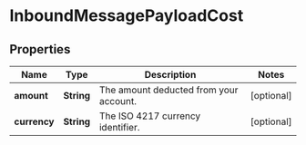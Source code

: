 

# InboundMessagePayloadCost

## Properties

Name | Type | Description | Notes
------------ | ------------- | ------------- | -------------
**amount** | **String** | The amount deducted from your account. |  [optional]
**currency** | **String** | The ISO 4217 currency identifier. |  [optional]



